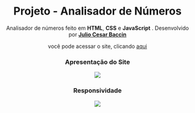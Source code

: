 <h1 align="center"> 
Projeto - Analisador de Números
</h1>
 
 <p align="center">
 Analisador de números feito em <strong>HTML</strong>, <strong>CSS</strong> e <strong>JavaScript</strong> <strong></strong>. Desenvolvido por <a target="_blank" rel="external" href="https://github.com/juliobaccin/"><strong>Julio Cesar Baccin</strong></a>
 </p>

<p align="center">
 você pode acessar o site, clicando <a href="https://juliobaccin.github.io/Projeto-AnalisadorDeNumeros/">aqui</a>
</p>

<div align="center">
<h3>
 Apresentação do Site
</h3>    
<img src="https://github.com/juliobaccin/Projeto-AnalisadorDeNumeros/blob/main/site.gif">
 <h3>
  Responsividade
 </h3> 
<img src="https://github.com/juliobaccin/Projeto-AnalisadorDeNumeros/blob/main/responsivo.gif">
</div>
